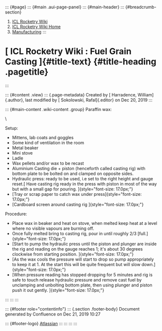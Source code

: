 ::: {#page}
::: {#main .aui-page-panel}
::: {#main-header}
::: {#breadcrumb-section}
1.  [ICL Rocketry Wiki](index.html)
2.  [ICL Rocketry Wiki Home](ICL-Rocketry-Wiki-Home_142270843.html)
3.  [Manufacturing](Manufacturing_142271214.html)
:::

[ ICL Rocketry Wiki : Fuel Grain Casting ]{#title-text} {#title-heading .pagetitle}
=======================================================
:::

::: {#content .view}
::: {.page-metadata}
Created by [ Harradence, William]{.author}, last modified by [
Sokolowski, Rafal]{.editor} on Dec 20, 2019
:::

::: {#main-content .wiki-content .group}
Paraffin wax:

<div>

\

</div>

<div>

Setup: 

</div>

<div>

-   Mittens, lab coats and goggles
-   Some kind of ventilation in the room
-   Metal beaker
-   Mini stove
-   Ladle
-   Wax pellets and/or wax to be recast
-   Aluminium Casting die + piston (henceforth called casting rig) with
    bottom plate to be bolted on and clamped on opposite sides. 
-   Hydraulic press: ready to be used, i.e set to the right height and
    gauge reset.[ Have casting rig ready in the press with piston in
    most of the way but with a small gap for
    pouring. ]{style="font-size: 17.0px;"}
-   [Tray or scrap paper to catch wax under
    press]{style="font-size: 17.0px;"}
-   [Cardboard screen around casting rig ]{style="font-size: 17.0px;"}

<div>

Procedure:

</div>

</div>

<div>

-   Place wax in beaker and heat on stove, when melted keep heat at a
    level where no visible vapours are burning off.
-   Once fully melted bring to casting rig, pour in until roughly 2/3
    [full.]{style="font-size: 17.0px;"}
-   [Start to pump the hydraulic press until the piston and plunger are
    inside the rig and reading on the gauge reaches 1; it's about 30
    degrees clockwise from starting
    position. ]{style="font-size: 17.0px;"}
-   [As the wax cools the pressure will start to drop so pump
    appropriately to keep it at 1. At the start this will be quite
    frequent but will slow down.]{style="font-size: 17.0px;"}
-   [When pressure reading has stopped dropping for 5 minutes and rig is
    safe to touch release hydraulic pressure and remove cast fuel by
    unclamping and unbolting bottom plate, then using plunger and piston
    push it out gently. ]{style="font-size: 17.0px;"}

</div>
:::
:::
:::

::: {#footer role="contentinfo"}
::: {.section .footer-body}
Document generated by Confluence on Dec 21, 2019 10:27

::: {#footer-logo}
[Atlassian](http://www.atlassian.com/)
:::
:::
:::
:::
